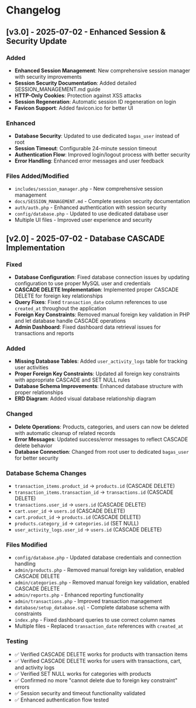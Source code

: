 # Changelog

## [v3.0] - 2025-07-02 - Enhanced Session & Security Update

### Added
- **Enhanced Session Management**: New comprehensive session manager with security improvements
- **Session Security Documentation**: Added detailed SESSION_MANAGEMENT.md guide
- **HTTP-Only Cookies**: Protection against XSS attacks
- **Session Regeneration**: Automatic session ID regeneration on login
- **Favicon Support**: Added favicon.ico for better UI

### Enhanced
- **Database Security**: Updated to use dedicated `bagas_user` instead of root
- **Session Timeout**: Configurable 24-minute session timeout
- **Authentication Flow**: Improved login/logout process with better security
- **Error Handling**: Enhanced error messages and user feedback

### Files Added/Modified
- `includes/session_manager.php` - New comprehensive session management
- `docs/SESSION_MANAGEMENT.md` - Complete session security documentation
- `auth/auth.php` - Enhanced authentication with session security
- `config/database.php` - Updated to use dedicated database user
- Multiple UI files - Improved user experience and security

## [v2.0] - 2025-07-02 - Database CASCADE Implementation

### Fixed
- **Database Configuration**: Fixed database connection issues by updating configuration to use proper MySQL user and credentials
- **CASCADE DELETE Implementation**: Implemented proper CASCADE DELETE for foreign key relationships
- **Query Fixes**: Fixed `transaction_date` column references to use `created_at` throughout the application
- **Foreign Key Constraints**: Removed manual foreign key validation in PHP and let database handle CASCADE operations
- **Admin Dashboard**: Fixed dashboard data retrieval issues for transactions and reports

### Added
- **Missing Database Tables**: Added `user_activity_logs` table for tracking user activities
- **Proper Foreign Key Constraints**: Updated all foreign key constraints with appropriate CASCADE and SET NULL rules
- **Database Schema Improvements**: Enhanced database structure with proper relationships
- **ERD Diagram**: Added visual database relationship diagram

### Changed
- **Delete Operations**: Products, categories, and users can now be deleted with automatic cleanup of related records
- **Error Messages**: Updated success/error messages to reflect CASCADE delete behavior
- **Database Connection**: Changed from root user to dedicated `bagas_user` for better security

### Database Schema Changes
- `transaction_items.product_id` → `products.id` (CASCADE DELETE)
- `transaction_items.transaction_id` → `transactions.id` (CASCADE DELETE)  
- `transactions.user_id` → `users.id` (CASCADE DELETE)
- `cart.user_id` → `users.id` (CASCADE DELETE)
- `cart.product_id` → `products.id` (CASCADE DELETE)
- `products.category_id` → `categories.id` (SET NULL)
- `user_activity_logs.user_id` → `users.id` (CASCADE DELETE)

### Files Modified
- `config/database.php` - Updated database credentials and connection handling
- `admin/products.php` - Removed manual foreign key validation, enabled CASCADE DELETE
- `admin/categories.php` - Removed manual foreign key validation, enabled CASCADE DELETE  
- `admin/reports.php` - Enhanced reporting functionality
- `admin/transactions.php` - Improved transaction management
- `database/setup_database.sql` - Complete database schema with constraints
- `index.php` - Fixed dashboard queries to use correct column names
- Multiple files - Replaced `transaction_date` references with `created_at`

### Testing
- ✅ Verified CASCADE DELETE works for products with transaction items
- ✅ Verified CASCADE DELETE works for users with transactions, cart, and activity logs
- ✅ Verified SET NULL works for categories with products
- ✅ Confirmed no more "cannot delete due to foreign key constraint" errors
- ✅ Session security and timeout functionality validated
- ✅ Enhanced authentication flow tested
